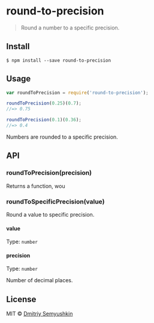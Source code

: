 # round-to-precision

> Round a number to a specific precision.


## Install

```
$ npm install --save round-to-precision
```


## Usage

```js
var roundToPrecision = require('round-to-precision');

roundToPrecision(0.25)(0.7);
//=> 0.75

roundToPrecision(0.1)(0.36);
//=> 0.4
```

Numbers are rounded to a specific precision.

## API

### roundToPrecision(precision)

Returns a function, wou

### roundToSpecificPrecision(value)

Round a value to specific precision.

#### value

Type: `number`

#### precision

Type: `number`

Number of decimal places.


## License

MIT © [Dmitriy Semyushkin](http://devg.ru)
